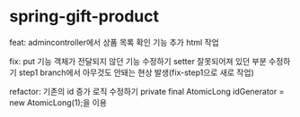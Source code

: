 # spring-gift-product
feat:
  admincontroller에서 상품 목록 확인 기능 추가
  html 작업

fix:
  put 기능 객체가 전달되지 않던 기능 수정하기
  setter 잘못되어져 있던 부분 수정하기
  step1 branch에서 아무것도 안돼는 현상 발생(fix-step1으로 새로 작업)

refactor:
  기존의 id 증가 로직 수정하기
  private final AtomicLong idGenerator = new AtomicLong(1);을 이용

  
